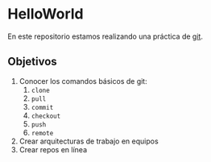 # HelloWorld

En este repositorio estamos realizando una práctica de [git](https://git-scm.com/).

## Objetivos

1. Conocer los comandos básicos de git:
   1. `clone`
   1. `pull`
   3. `commit`
   4. `checkout`
   5. `push`
   6. `remote`
1. Crear arquitecturas de trabajo en equipos
2. Crear repos en línea

